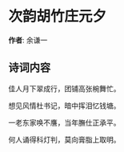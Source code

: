 # 次韵胡竹庄元夕

**作者**: 余谦一

## 诗词内容

佳人月下翠成行，团铺高张椀舞忙。

想见风情杜书记，暗中挥泪忆钱塘。

一老东家唤不譍，当年膴仕正承平。

何人诵得科灯判，莫向膏脂上取明。

